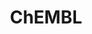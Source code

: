 ---
bigquery: https://console.cloud.google.com/bigquery?p=patents-public-data&d=ebi_chembl&page=dataset
citation: '"The ChEMBL database in 2017." Anna Gaulton, Anne Hersey, Michał Nowotka,
  A Patrícia Bento, Jon Chambers, David Mendez, Prudence Mutowo, Francis Atkinson,
  Louisa J Bellis, Elena Cibrián-Uhalte, Mark Davies, Nathan Dedman, Anneli Karlsson,
  María Paula Magariños, John P Overington, George Papadatos, Ines Smit, Andrew R
  Leach Nucleic acids Research (2017) 45 (Database Issue), D945-D954'
contributors: European Bioinformatics Institute
cost: None
description: ChEMBL Data is a manually curated database of small molecules used in
  drug discovery, including information about existing patented drugs.
documentation: 'schema: https://www.ebi.ac.uk/chembl/db_schema


  '
last_edit: 04/12/2022, 06:02:34
location: https://console.cloud.google.com/marketplace/product/google_patents_public_datasets/chembl
maintained_by: EMBL-EBI, an outstation of European Molecular Biology Laboratory
related_publications: '

  ChEMBL: towards direct deposition of bioassay data.


  Mendez D, Gaulton A, Bento AP, Chambers J, De Veij M, Félix E, Magariños MP, Mosquera
  JF, Mutowo P, Nowotka M, Gordillo-Marañón M, Hunter F, Junco L, Mugumbate G, Rodriguez-Lopez
  M, Atkinson F, Bosc N, Radoux CJ, Segura-Cabrera A, Hersey A, Leach AR.


  — Nucleic Acids Res. 2019; 47(D1):D930-D940. doi: 10.1093/nar/gky1075

  '
schema_fields:
- usan_stem_id
- publication_number
- ap_id
- related_tid
- warnref_id
- who_name
- target_type
- cell_id
- accession
- drug_record_id
- prod_pat_id
- doc_type
- drug_product_flag
- component_synonym
- volume
- patent_use_code
- first_page
- level4
- doi
- chebi_par_id
- protein_class_id
- warning_id
- withdrawn_country
- target_desc
- level1_description
- qed_weighted
- assay_class_id
- bei
- rgid
- molecule_type
- synonyms
- assay_category
- standard_relation
- assay_param_id
- go_id
- mecref_id
- company
- usan_stem_definition
- smid
- tid_fixed
- db_version
- prodrug
- hba_lipinski
- std_act_id
- pathway_key
- uo_units
- cell_name
- metref_id
- prediction_method
- issue
- natural_product
- oc_id
- previous_company
- dosed_ingredient
- standard_inchi_key
- standard_inchi
- metabolite_record_id
- first_in_class
- mc_organism
- withdrawn_flag
- biocomp_id
- assay_cell_type
- ridx
- acd_most_bpka
- last_page
- site_residues
- site_name
- max_phase_for_ind
- hba
- ddd_admr
- enzyme_tid
- molsyn_id
- sei
- assay_strain
- molecular_species
- journal
- orig_description
- tax_id
- sitecomp_id
- l5
- warning_year
- mc_target_name
- atc_code
- cell_source_tissue
- syn_type
- alert_set_id
- met_id
- activity_id
- sequence_md5sum
- mec_id
- mol_irac_id
- targcomp_id
- parent_id
- comments
- start_position
- confidence
- l7
- cx_most_bpka
- formulation_id
- label
- full_molformula
- bao_id
- withdrawn_class
- action_type
- who_extra
- helm_notation
- standard_text_value
- mc_tax_id
- published_value
- stem
- tbl
- met_comment
- potential_duplicate
- normal_range_max
- direct_interaction
- mesh_heading
- indication_class
- polymer_flag
- src_short_name
- upper_value
- abstract
- bao_format
- cx_logd
- qudt_units
- aromatic_rings
- irac_code
- standard_units
- cell_ontology_id
- protein_class_desc
- cpd_str_alert_id
- psa
- mol_hrac_id
- data_validity_comment
- authors
- l2
- mol_frac_id
- annotation
- standard_type
- stat
- mol_atc_id
- level5
- alogp
- molecular_mechanism
- level2
- log_id
- standard_value
- ref_type
- name
- pathway_id
- toid
- canonical_smiles
- ingredient
- therapeutic_flag
- mechanism_comment
- substrate_record_id
- predbind_id
- num_ro5_violations
- res_stem_id
- active_molregno
- protein_class_synonym
- compd_id
- cx_most_apka
- parameter_value
- entity_id
- smarts
- structure_type
- subgroup
- level3
- assay_subcellular_fraction
- ass_cls_map_id
- entity_type
- ddd_comment
- species_group_flag
- type
- hrac_code
- l4
- creation_date
- co_stem_id
- curation_comment
- rtb
- indref_id
- src_assay_id
- level3_description
- source
- l1
- bao_endpoint
- confidence_score
- usan_stem
- relationship
- definition
- protclasssyn_id
- description
- disease_efficacy
- text_value
- acd_most_apka
- curated_by
- relation
- enzyme_name
- ro3_pass
- approval_date
- parent_go_id
- submission_date
- variant_id
- selectivity_comment
- homologue
- applicant_full_name
- first_approval
- drug_substance_flag
- db_source
- caloha_id
- tid
- heavy_atoms
- as_id
- relationship_type
- max_phase
- nda_type
- assay_tissue
- usan_year
- idx
- frac_code
- hrac_class_id
- priority
- delist_flag
- cx_logp
- frac_class_id
- num_lipinski_ro5_violations
- warning_country
- assay_organism
- compound_key
- record_id
- assay_source
- result_flag
- active_ingredient
- l3
- sequence
- withdrawn_year
- activity_comment
- mechanism_of_action
- patent_no
- class_level
- acd_logp
- short_name
- full_mwt
- chembl_id
- l8
- actsm_id
- src_description
- ref_id
- inorganic_flag
- molfile
- pchembl_value
- cell_source_tax_id
- withdrawn_reason
- efo_term
- stem_class
- mc_target_accession
- trade_name
- patent_id
- ref_url
- parameter_type
- country
- updated_on
- topical
- organism
- acd_logd
- ddd_value
- published_units
- cl_lincs_id
- major_class
- cell_source_organism
- oral
- innovator_company
- ddd_id
- warning_class
- bto_id
- availability_type
- job_id
- source_domain_id
- warning_description
- path
- efo_id
- published_type
- component_type
- comp_go_id
- set_name
- site_id
- standard_upper_value
- tissue_id
- parent_type
- lle
- cellosaurus_id
- isoform
- domain_name
- src_compound_id
- aspect
- cidx
- relationship_desc
- mc_target_type
- clo_id
- units
- activity_count
- aidx
- assay_type
- met_conversion
- alert_name
- level4_description
- component_id
- mesh_id
- assay_tax_id
- status
- assay_test_type
- assay_id
- domain_type
- strength
- title
- dosage_form
- molregno
- value
- domain_description
- irac_class_id
- chirality
- src_id
- cell_description
- end_position
- hbd_lipinski
- assay_desc
- product_id
- research_stem
- black_box_warning
- level2_description
- num_alerts
- mw_freebase
- version
- year
- parent_molregno
- class_type
- ad_type
- updated_by
- mw_monoisotopic
- target_mapping
- drugind_id
- parenteral
- hbd
- targrel_id
- le
- usan_substem
- pubmed_id
- comp_class_id
- binding_site_comment
- compsyn_id
- route
- l6
- alert_id
- uberon_id
- doc_id
- standard_flag
- warning_type
- published_relation
- domain_id
- downgraded
- level1
- last_active
- patent_expire_date
- mutation
- ddd_units
- pref_name
- normal_range_min
- compound_name
shortname: chembl
tags:
- biotechnology
- health
- chemical
- bioinformatics
- medical
terms_of_use: CC BY-SA 3.0
title: ChEMBL
uuid: e232a192-965c-4ec9-904c-155b6dfe56c5
---